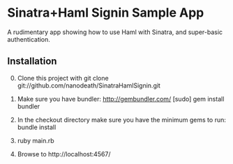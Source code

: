 Sinatra+Haml Signin Sample App
==============================

A rudimentary app showing how to use Haml with Sinatra, and super-basic
authentication.

Installation
------------

0. Clone this project with 
git clone git://github.com/nanodeath/SinatraHamlSignin.git

1. Make sure you have bundler: http://gembundler.com/ 
[sudo] gem install bundler

2. In the checkout directory make sure you have the minimum gems to run: 
bundle install

3. ruby main.rb

4. Browse to http://localhost:4567/